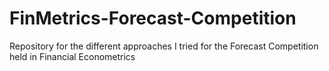 # FinMetrics-Forecast-Competition
Repository for the different approaches I tried for the Forecast Competition held in Financial Econometrics

